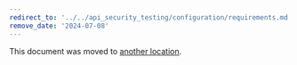 ```yaml
---
redirect_to: '../../api_security_testing/configuration/requirements.md'
remove_date: '2024-07-08'
---
```


This document was moved to [another location](../../api_security_testing/configuration/requirements.md).

<!-- This redirect file can be deleted after <2024-07-08>. -->
<!-- Redirects that point to other docs in the same project expire in three months. -->
<!-- Redirects that point to docs in a different project or site (for example, link is not relative and starts with `https:`) expire in one year. -->
<!-- Before deletion, see: https://docs.gitlab.com/ee/development/documentation/redirects.html -->